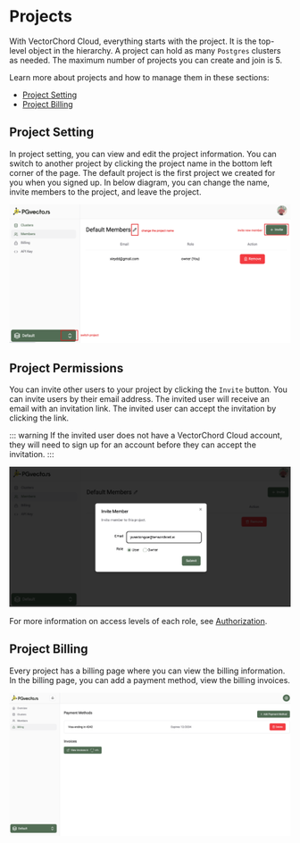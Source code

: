 # Projects

With VectorChord Cloud, everything starts with the project. It is the top-level object in the hierarchy. A project can hold as many `Postgres` clusters as needed. The maximum number of projects you can create and join is 5. 

Learn more about projects and how to manage them in these sections:
- [Project Setting](#project-setting)
- [Project Billing](#project-billing)


## Project Setting

In project setting, you can view and edit the project information. You can switch to another project by clicking the project name in the bottom left corner of the page. The default project is the first project we created for you when you signed up. In below diagram, you can change the name, invite members to the project, and leave the project.

![](../images/project_info.png)

## Project Permissions

You can invite other users to your project by clicking the `Invite` button. You can invite users by their email address. The invited user will receive an email with an invitation link. The invited user can accept the invitation by clicking the link. 

::: warning
If the invited user does not have a VectorChord Cloud account, they will need to sign up for an account before they can accept the invitation.
:::

![](../images/invite_member.png)

For more information on access levels of each role, see [Authorization](./authorization.md).

## Project Billing

Every project has a billing page where you can view the billing information. In the billing page, you can add a payment method, view the billing invoices. 

![](../images/project_billing.png)